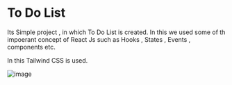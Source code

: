 # To Do List 

Its Simple project , in which To Do List is created. In this we used some of th impoerant concept of React Js such as Hooks , States , Events , components etc.

In this Tailwind CSS is used.

![image](https://github.com/kaligone/100-Days-Of-ReactJs/assets/61344302/3ace836b-ba6e-4309-b397-6b0008eee4eb)

